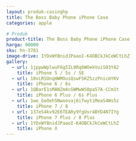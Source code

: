 ```yaml
---
layout: produk-casinghp
title: The Boss Baby Phone iPhone Case
categories: apple

# Produk
product-title: The Boss Baby Phone iPhone Case
harga: 90000
sku: hn-3781
image-drive: 1YDxWYBnidJPaaoI-K4OBCkJkCeWCtLhZ
gallery:
  - url: 1jppwWplwuF6g5IL0Rq6WOekVuiS03YA2
    title: iPhone 5 / 5s / SE
  - url: 10vLRSOnqHWMOusQswF5KZSzzPnicmYKV
    title: iPhone 6 / 6s
  - url: 1QBarE1sMANZm4cGWMwWS0pa57A-CCm1t
    title: iPhone 6 Plus / 6s Plus
  - url: 1we_GoOeh5Nwoovaj6ifwytiMeaS4Ws5z
    title: iPhone 7 / 8
  - url: 137eS4kv92E6TEARy9fgUsr4BYD4N7IYg
    title: iPhone 7 Plus / 8 Plus
  - url: 1YDxWYBnidJPaaoI-K4OBCkJkCeWCtLhZ
    title: iPhone X
---
```

